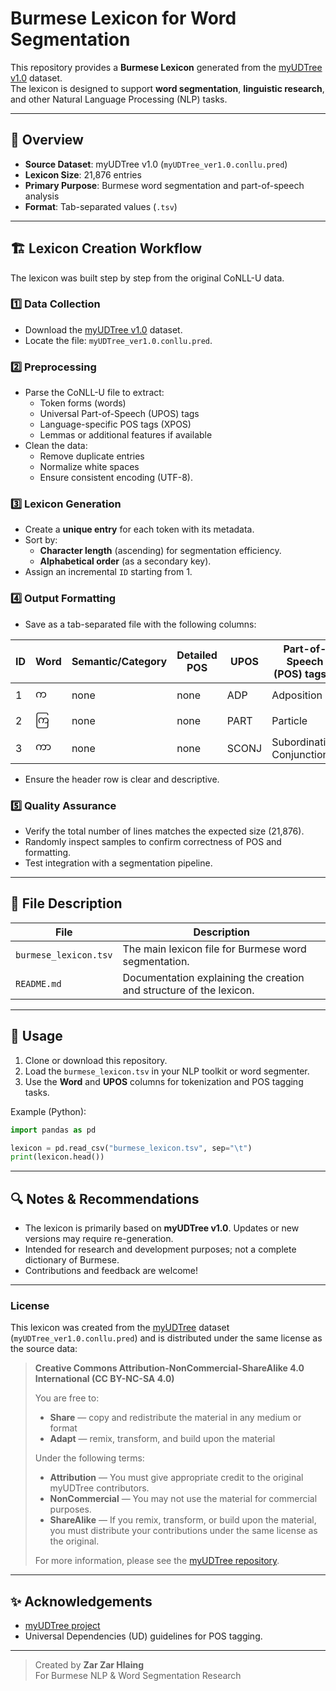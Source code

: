 # Burmese Lexicon for Word Segmentation

This repository provides a **Burmese Lexicon** generated from the [myUDTree v1.0](https://github.com/zar-zar-hlaing/myUDTree/tree/main/ver-1.0/myUDTree-ver1.0) dataset.  
The lexicon is designed to support **word segmentation**, **linguistic research**, and other Natural Language Processing (NLP) tasks.

---

## 📄 Overview

- **Source Dataset**: myUDTree v1.0 (`myUDTree_ver1.0.conllu.pred`)
- **Lexicon Size**: 21,876 entries
- **Primary Purpose**: Burmese word segmentation and part-of-speech analysis
- **Format**: Tab-separated values (`.tsv`)

---

## 🏗️ Lexicon Creation Workflow

The lexicon was built step by step from the original CoNLL-U data.

### 1️⃣ Data Collection
- Download the [myUDTree v1.0](https://github.com/zar-zar-hlaing/myUDTree/tree/main/ver-1.0/myUDTree-ver1.0) dataset.
- Locate the file: `myUDTree_ver1.0.conllu.pred`.

### 2️⃣ Preprocessing
- Parse the CoNLL-U file to extract:
  - Token forms (words)
  - Universal Part-of-Speech (UPOS) tags
  - Language-specific POS tags (XPOS)
  - Lemmas or additional features if available
- Clean the data:
  - Remove duplicate entries
  - Normalize white spaces
  - Ensure consistent encoding (UTF-8).

### 3️⃣ Lexicon Generation
- Create a **unique entry** for each token with its metadata.
- Sort by:
  - **Character length** (ascending) for segmentation efficiency.
  - **Alphabetical order** (as a secondary key).
- Assign an incremental `ID` starting from 1.

### 4️⃣ Output Formatting
- Save as a tab-separated file with the following columns:

| ID | Word | Semantic/Category | Detailed POS | UPOS | Part-of-Speech (POS) tagset |
|----|------|-------------------|--------------|------|----------------------------|
| 1  | က    | none              | none         | ADP  | Adposition                |
| 2  | ကြ  | none              | none         | PART | Particle                  |
| 3  | ကာ   | none              | none         | SCONJ| Subordinating Conjunction |

- Ensure the header row is clear and descriptive.

### 5️⃣ Quality Assurance
- Verify the total number of lines matches the expected size (21,876).
- Randomly inspect samples to confirm correctness of POS and formatting.
- Test integration with a segmentation pipeline.

---

## 📂 File Description

| File | Description |
|------|-------------|
| `burmese_lexicon.tsv` | The main lexicon file for Burmese word segmentation. |
| `README.md` | Documentation explaining the creation and structure of the lexicon. |

---

## 📌 Usage

1. Clone or download this repository.
2. Load the `burmese_lexicon.tsv` in your NLP toolkit or word segmenter.
3. Use the **Word** and **UPOS** columns for tokenization and POS tagging tasks.

Example (Python):

```python
import pandas as pd

lexicon = pd.read_csv("burmese_lexicon.tsv", sep="\t")
print(lexicon.head())
```

---

## 🔍 Notes & Recommendations

- The lexicon is primarily based on **myUDTree v1.0**. Updates or new versions may require re-generation.
- Intended for research and development purposes; not a complete dictionary of Burmese.
- Contributions and feedback are welcome!

---

### License

This lexicon was created from the [myUDTree](https://github.com/ye-kyaw-thu/myUDTree) dataset  
(`myUDTree_ver1.0.conllu.pred`) and is distributed under the same license as the source data:

> **Creative Commons Attribution-NonCommercial-ShareAlike 4.0 International (CC BY-NC-SA 4.0)**  
>
> You are free to:
> - **Share** — copy and redistribute the material in any medium or format  
> - **Adapt** — remix, transform, and build upon the material  
>
> Under the following terms:
> - **Attribution** — You must give appropriate credit to the original myUDTree contributors.  
> - **NonCommercial** — You may not use the material for commercial purposes.  
> - **ShareAlike** — If you remix, transform, or build upon the material, you must distribute your contributions under the same license as the original.
>
> For more information, please see the [myUDTree repository](https://github.com/ye-kyaw-thu/myUDTree).

---

## ✨ Acknowledgements

- [myUDTree project](https://github.com/ye-kyaw-thu/myUDTree)
- Universal Dependencies (UD) guidelines for POS tagging.

---

> Created by **Zar Zar Hlaing**  
> For Burmese NLP & Word Segmentation Research
